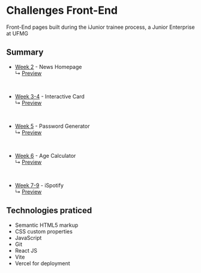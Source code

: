 # Challenges Front-End

Front-End pages built during the iJunior trainee process, a Junior Enterprise at UFMG


## Summary
- [Week 2](https://github.com/fidelis05/Challenges-Front-End/tree/main/Semana%202) - News Homepage <br>
   ↳ [Preview](https://challenges-front-end-wwgf.vercel.app)
<br>

- [Week 3-4](https://github.com/fidelis05/Challenges-Front-End/tree/main/Semana%203-4) - Interactive Card <br>
   ↳ [Preview](https://challenges-front-end-week3.vercel.app)
<br>

- [Week 5](https://github.com/Riquelme3m/iJunior-Password-Generator) - Password Generator <br>
   ↳ [Preview](https://i-junior-password-generator.vercel.app/)
<br>

- [Week 6](https://github.com/Riquelme3m/iJunior-Age-Calculator) - Age Calculator <br>
   ↳ [Preview](https://i-junior-age-calculator-nfo3.vercel.app/)
<br>

- [Week 7-9](https://github.com/Riquelme3m/iJunior-Music-Player) - iSpotify <br>
   ↳ [Preview](https://i-junior-i-spotify-domain-name.vercel.app/)


## Technologies praticed

- Semantic HTML5 markup
- CSS custom properties
- JavaScript
- Git
- React JS
- Vite
- Vercel for deployment
